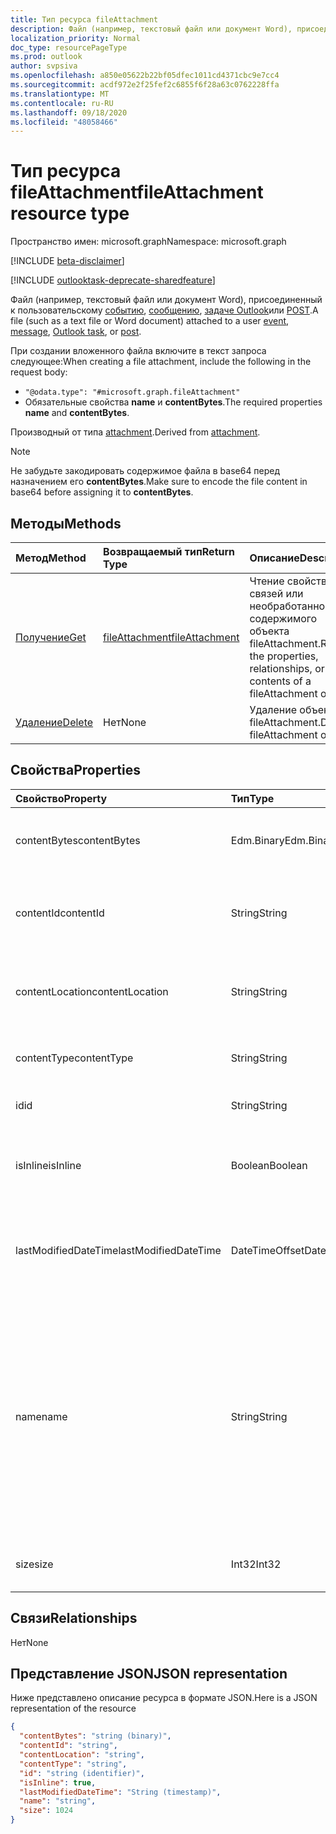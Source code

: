 ```yaml
---
title: Тип ресурса fileAttachment
description: Файл (например, текстовый файл или документ Word), присоединенный к событию,
localization_priority: Normal
doc_type: resourcePageType
ms.prod: outlook
author: svpsiva
ms.openlocfilehash: a850e05622b22bf05dfec1011cd4371cbc9e7cc4
ms.sourcegitcommit: acdf972e2f25fef2c6855f6f28a63c0762228ffa
ms.translationtype: MT
ms.contentlocale: ru-RU
ms.lasthandoff: 09/18/2020
ms.locfileid: "48058466"
---
```

# <a name="fileattachment-resource-type"></a><span data-ttu-id="27f60-103">Тип ресурса fileAttachment</span><span class="sxs-lookup"><span data-stu-id="27f60-103">fileAttachment resource type</span></span>

<span data-ttu-id="27f60-104">Пространство имен: microsoft.graph</span><span class="sxs-lookup"><span data-stu-id="27f60-104">Namespace: microsoft.graph</span></span>

[!INCLUDE [beta-disclaimer](../../includes/beta-disclaimer.md)]

[!INCLUDE [outlooktask-deprecate-sharedfeature](../../includes/outlooktask-deprecate-sharedfeature.md)]

<span data-ttu-id="27f60-105">Файл (например, текстовый файл или документ Word), присоединенный к пользовательскому [событию](../resources/event.md), [сообщению](../resources/message.md), [задаче Outlook](../resources/outlooktask.md)или [POST](../resources/post.md).</span><span class="sxs-lookup"><span data-stu-id="27f60-105">A file (such as a text file or Word document) attached to a user [event](../resources/event.md), [message](../resources/message.md), [Outlook task](../resources/outlooktask.md), or [post](../resources/post.md).</span></span> 

<span data-ttu-id="27f60-106">При создании вложенного файла включите в текст запроса следующее:</span><span class="sxs-lookup"><span data-stu-id="27f60-106">When creating a file attachment, include the following in the request body:</span></span>

* `"@odata.type": "#microsoft.graph.fileAttachment"`
* <span data-ttu-id="27f60-107">Обязательные свойства **name** и **contentBytes**.</span><span class="sxs-lookup"><span data-stu-id="27f60-107">The required properties **name** and **contentBytes**.</span></span>

<span data-ttu-id="27f60-108">Производный от типа [attachment](attachment.md).</span><span class="sxs-lookup"><span data-stu-id="27f60-108">Derived from [attachment](attachment.md).</span></span>

> [!NOTE]
> <span data-ttu-id="27f60-109">Не забудьте закодировать содержимое файла в base64 перед назначением его **contentBytes**.</span><span class="sxs-lookup"><span data-stu-id="27f60-109">Make sure to encode the file content in base64 before assigning it to **contentBytes**.</span></span>

## <a name="methods"></a><span data-ttu-id="27f60-110">Методы</span><span class="sxs-lookup"><span data-stu-id="27f60-110">Methods</span></span>

| <span data-ttu-id="27f60-111">Метод</span><span class="sxs-lookup"><span data-stu-id="27f60-111">Method</span></span>       | <span data-ttu-id="27f60-112">Возвращаемый тип</span><span class="sxs-lookup"><span data-stu-id="27f60-112">Return Type</span></span>  |<span data-ttu-id="27f60-113">Описание</span><span class="sxs-lookup"><span data-stu-id="27f60-113">Description</span></span>|
|:---------------|:--------|:----------|
|[<span data-ttu-id="27f60-114">Получение</span><span class="sxs-lookup"><span data-stu-id="27f60-114">Get</span></span>](../api/attachment-get.md) | [<span data-ttu-id="27f60-115">fileAttachment</span><span class="sxs-lookup"><span data-stu-id="27f60-115">fileAttachment</span></span>](fileattachment.md) |<span data-ttu-id="27f60-116">Чтение свойств, связей или необработанного содержимого объекта fileAttachment.</span><span class="sxs-lookup"><span data-stu-id="27f60-116">Read the properties, relationships, or raw contents of a fileAttachment object.</span></span>|
|[<span data-ttu-id="27f60-117">Удаление</span><span class="sxs-lookup"><span data-stu-id="27f60-117">Delete</span></span>](../api/attachment-delete.md) | <span data-ttu-id="27f60-118">Нет</span><span class="sxs-lookup"><span data-stu-id="27f60-118">None</span></span> |<span data-ttu-id="27f60-119">Удаление объекта fileAttachment.</span><span class="sxs-lookup"><span data-stu-id="27f60-119">Delete fileAttachment object.</span></span> |

## <a name="properties"></a><span data-ttu-id="27f60-120">Свойства</span><span class="sxs-lookup"><span data-stu-id="27f60-120">Properties</span></span>
| <span data-ttu-id="27f60-121">Свойство</span><span class="sxs-lookup"><span data-stu-id="27f60-121">Property</span></span>     | <span data-ttu-id="27f60-122">Тип</span><span class="sxs-lookup"><span data-stu-id="27f60-122">Type</span></span>   |<span data-ttu-id="27f60-123">Описание</span><span class="sxs-lookup"><span data-stu-id="27f60-123">Description</span></span>|
|:---------------|:--------|:----------|
|<span data-ttu-id="27f60-124">contentBytes</span><span class="sxs-lookup"><span data-stu-id="27f60-124">contentBytes</span></span>|<span data-ttu-id="27f60-125">Edm.Binary</span><span class="sxs-lookup"><span data-stu-id="27f60-125">Edm.Binary</span></span>|<span data-ttu-id="27f60-126">Содержимое файла в кодировке base64.</span><span class="sxs-lookup"><span data-stu-id="27f60-126">The base64-encoded contents of the file.</span></span>|
|<span data-ttu-id="27f60-127">contentId</span><span class="sxs-lookup"><span data-stu-id="27f60-127">contentId</span></span>|<span data-ttu-id="27f60-128">String</span><span class="sxs-lookup"><span data-stu-id="27f60-128">String</span></span>|<span data-ttu-id="27f60-129">Идентификатор вложения в хранилище Exchange.</span><span class="sxs-lookup"><span data-stu-id="27f60-129">The ID of the attachment in the Exchange store.</span></span>|
|<span data-ttu-id="27f60-130">contentLocation</span><span class="sxs-lookup"><span data-stu-id="27f60-130">contentLocation</span></span>|<span data-ttu-id="27f60-131">String</span><span class="sxs-lookup"><span data-stu-id="27f60-131">String</span></span>|<span data-ttu-id="27f60-132">Не используйте это свойство, так как оно не поддерживается.</span><span class="sxs-lookup"><span data-stu-id="27f60-132">Do not use this property as it is not supported.</span></span>|
|<span data-ttu-id="27f60-133">contentType</span><span class="sxs-lookup"><span data-stu-id="27f60-133">contentType</span></span>|<span data-ttu-id="27f60-134">String</span><span class="sxs-lookup"><span data-stu-id="27f60-134">String</span></span>|<span data-ttu-id="27f60-135">Тип контента этого вложения.</span><span class="sxs-lookup"><span data-stu-id="27f60-135">The content type of the attachment.</span></span>|
|<span data-ttu-id="27f60-136">id</span><span class="sxs-lookup"><span data-stu-id="27f60-136">id</span></span>|<span data-ttu-id="27f60-137">String</span><span class="sxs-lookup"><span data-stu-id="27f60-137">String</span></span>|<span data-ttu-id="27f60-138">Идентификатор вложения.</span><span class="sxs-lookup"><span data-stu-id="27f60-138">The attachment ID.</span></span>|
|<span data-ttu-id="27f60-139">isInline</span><span class="sxs-lookup"><span data-stu-id="27f60-139">isInline</span></span>|<span data-ttu-id="27f60-140">Boolean</span><span class="sxs-lookup"><span data-stu-id="27f60-140">Boolean</span></span>|<span data-ttu-id="27f60-141">Задано значение true, если это встроенное вложение.</span><span class="sxs-lookup"><span data-stu-id="27f60-141">Set to true if this is an inline attachment.</span></span>|
|<span data-ttu-id="27f60-142">lastModifiedDateTime</span><span class="sxs-lookup"><span data-stu-id="27f60-142">lastModifiedDateTime</span></span>|<span data-ttu-id="27f60-143">DateTimeOffset</span><span class="sxs-lookup"><span data-stu-id="27f60-143">DateTimeOffset</span></span>|<span data-ttu-id="27f60-144">Дата и время последнего изменения вложения.</span><span class="sxs-lookup"><span data-stu-id="27f60-144">The date and time when the attachment was last modified.</span></span>|
|<span data-ttu-id="27f60-145">name</span><span class="sxs-lookup"><span data-stu-id="27f60-145">name</span></span>|<span data-ttu-id="27f60-146">String</span><span class="sxs-lookup"><span data-stu-id="27f60-146">String</span></span>|<span data-ttu-id="27f60-147">Имя, представляющее текст, который отображается под значком, представляющим внедренное вложение. Оно может не быть фактическим именем файла.</span><span class="sxs-lookup"><span data-stu-id="27f60-147">The name representing the text that is displayed below the icon representing the embedded attachment.This does not need to be the actual file name.</span></span>|
|<span data-ttu-id="27f60-148">size</span><span class="sxs-lookup"><span data-stu-id="27f60-148">size</span></span>|<span data-ttu-id="27f60-149">Int32</span><span class="sxs-lookup"><span data-stu-id="27f60-149">Int32</span></span>|<span data-ttu-id="27f60-150">Размер вложения в байтах.</span><span class="sxs-lookup"><span data-stu-id="27f60-150">The size in bytes of the attachment.</span></span>|

## <a name="relationships"></a><span data-ttu-id="27f60-151">Связи</span><span class="sxs-lookup"><span data-stu-id="27f60-151">Relationships</span></span>
<span data-ttu-id="27f60-152">Нет</span><span class="sxs-lookup"><span data-stu-id="27f60-152">None</span></span>


## <a name="json-representation"></a><span data-ttu-id="27f60-153">Представление JSON</span><span class="sxs-lookup"><span data-stu-id="27f60-153">JSON representation</span></span>

<span data-ttu-id="27f60-154">Ниже представлено описание ресурса в формате JSON.</span><span class="sxs-lookup"><span data-stu-id="27f60-154">Here is a JSON representation of the resource</span></span>

<!-- {
  "blockType": "resource",
  "baseType": "microsoft.graph.attachment",
  "keyProperty": "id",
  "optionalProperties": [

  ],
  "@odata.type": "microsoft.graph.fileAttachment"
}-->

```json
{
  "contentBytes": "string (binary)",
  "contentId": "string",
  "contentLocation": "string",
  "contentType": "string",
  "id": "string (identifier)",
  "isInline": true,
  "lastModifiedDateTime": "String (timestamp)",
  "name": "string",
  "size": 1024
}

```

<!-- uuid: 8fcb5dbc-d5aa-4681-8e31-b001d5168d79
2015-10-25 14:57:30 UTC -->
<!--
{
  "type": "#page.annotation",
  "description": "fileAttachment resource",
  "keywords": "",
  "section": "documentation",
  "tocPath": "",
  "suppressions": []
}
-->


